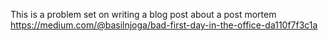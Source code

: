 This is a problem set on writing a blog post about a post mortem
https://medium.com/@basilnjoga/bad-first-day-in-the-office-da110f7f3c1a
